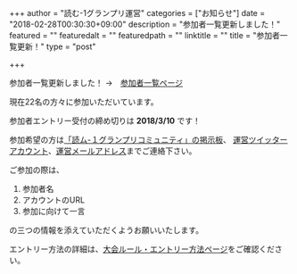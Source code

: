 +++
author = "読む-1グランプリ運営"
categories = ["お知らせ"]
date = "2018-02-28T00:30:30+09:00"
description = "参加者一覧更新しました！"
featured = ""
featuredalt = ""
featuredpath = ""
linktitle = ""
title = "参加者一覧更新！"
type = "post"

+++

参加者一覧更新しました！ →　[参加者一覧ページ](/performer/)

現在22名の方々に参加いただいています。

参加者エントリー受付の締め切りは **2018/3/10** です！

参加希望の方は[「読ム-１グランプリコミュニティ」の掲示板](https://com.nicovideo.jp/community/co3737919)、
[運営ツイッターアカウント](https://twitter.com/Yomu_1GP)、[運営メールアドレス](yomuwan@outlook.jp)までご連絡下さい。

ご参加の際は、

1. 参加者名
1. アカウントのURL
1. 参加に向けて一言

の三つの情報を添えていただくようお願いいたします。

エントリー方法の詳細は、[大会ルール・エントリー方法ページ](/rule/)をご確認ください。
